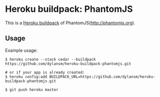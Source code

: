 Heroku buildpack: PhantomJS
=======================

This is a [Heroku buildpack](http://devcenter.heroku.com/articles/buildpacks) of PhantomJS(http://phantomjs.org).

Usage
-----

Example usage:

```shell
$ heroku create --stack cedar --buildpack https://github.com/dylansm/heroku-buildpack-phantomjs.git

# or if your app is already created:
$ heroku config:add BUILDPACK_URL=https://github.com/dylansm/heroku-buildpack-phantomjs.git

$ git push heroku master
```
